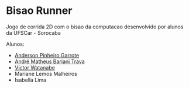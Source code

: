 # Bisao Runner
Jogo de corrida 2D com o bisao da computacao desenvolvido por alunos da UFSCar - Sorocaba

Alunos:  
* [Anderson Pinheiro Garrote](http://github.com/andersongarrote)
* [André Matheus Bariani Trava](https://github.com/andrebariani)
* [Victor Watanabe](https://github.com/victorhwmn)
* Mariane Lemos Malheiros
* Isabella Lima
